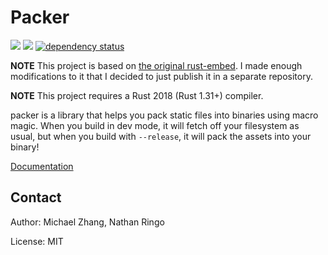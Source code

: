 Packer
======

[![](https://docs.rs/packer/badge.svg)](https://docs.rs/packer)
[![](https://api.travis-ci.org/iptq/packer.svg?branch=master)](https://travis-ci.org/iptq/packer)
[![dependency status](https://deps.rs/repo/github/iptq/packer/status.svg)](https://deps.rs/repo/github/iptq/packer)

**NOTE** This project is based on [the original rust-embed](https://github.com/pyros2097/rust-embed). I made enough modifications to it that I decided to just publish it in a separate repository.

**NOTE** This project requires a Rust 2018 (Rust 1.31+) compiler.

packer is a library that helps you pack static files into binaries using macro magic. When you build in dev mode, it will fetch off your filesystem as usual, but when you build with `--release`, it will pack the assets into your binary!

[Documentation](https://docs.rs/packer)

Contact
-------

Author: Michael Zhang, Nathan Ringo

License: MIT

